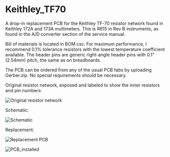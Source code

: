# Keithley_TF70
 
A drop-in replacement PCB for the Keithley TF-70 resistor network found in Keithley 172A and 173A multimeters. This is R615 in Rev B instruments, as found in the A/D converter section of the service manual.

Bill of materials is located in BOM.csv. For maximum performance, I recommend 0.1% tolerance resistors with the lowest temperature coefficient available.
The header pins are generic right-angle header pins with 0.1" (2.54mm) pitch, the same as on breadboards.

The PCB can be ordered from any of the usual PCB fabs by uploading Gerber.zip. No special requirements should be necessary.


Original resistor network, exposed and labeled to show the inner resistors and pin numbers:

![Original resistor network](https://github.com/Bocuma747/Keithley_TF70/assets/19875665/3b43cd42-4222-48a4-ad2c-db9e155d49d6)


Schematic:

![Schematic](https://github.com/Bocuma747/Keithley_TF70/assets/19875665/b1d919b1-03ed-46b1-b40b-351423b4f8b3)


Replacement:

![Replacement PCB](https://github.com/Bocuma747/Keithley_TF70/assets/19875665/77558a71-d747-48dd-8301-291355b369de)

![PCB_installed](https://github.com/Bocuma747/Keithley_TF70/assets/19875665/c4425e6b-de8d-477f-a2c5-dcbedaeeb119)
